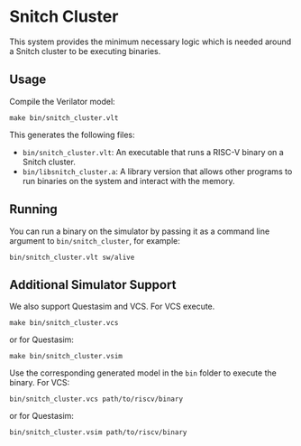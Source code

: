 # Snitch Cluster

This system provides the minimum necessary logic which is needed around a Snitch
cluster to be executing binaries.

## Usage

Compile the Verilator model:

    make bin/snitch_cluster.vlt

This generates the following files:

- `bin/snitch_cluster.vlt`: An executable that runs a RISC-V binary on a Snitch cluster.
- `bin/libsnitch_cluster.a`: A library version that allows other programs to run binaries on the system and interact with the memory.

## Running

You can run a binary on the simulator by passing it as a command line argument to `bin/snitch_cluster`, for example:

    bin/snitch_cluster.vlt sw/alive

## Additional Simulator Support

We also support Questasim and VCS. For VCS execute.

    make bin/snitch_cluster.vcs

or for Questasim:

    make bin/snitch_cluster.vsim


Use the corresponding generated model in the `bin` folder to execute the binary.
For VCS:

    bin/snitch_cluster.vcs path/to/riscv/binary

or for Questasim:

    bin/snitch_cluster.vsim path/to/riscv/binary